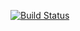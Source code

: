 [![Build Status](https://travis-ci.org/Draonsnom/mp_lab10_Arithmetic.svg?branch=main)](https://travis-ci.org/Draonsnom/mp_lab10_Arithmetic)
